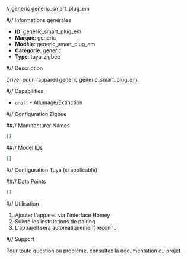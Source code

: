 // generic generic_smart_plug_em

#// Informations générales

- **ID**: generic_smart_plug_em
- **Marque**: generic
- **Modèle**: generic_smart_plug_em
- **Catégorie**: generic
- **Type**: tuya_zigbee

#// Description

Driver pour l'appareil generic generic_smart_plug_em.

#// Capabilities

- `onoff` - Allumage/Extinction

#// Configuration Zigbee

##// Manufacturer Names
```json
[]
```

##// Model IDs
```json
[]
```

#// Configuration Tuya (si applicable)

##// Data Points
```json
[]
```

#// Utilisation

1. Ajouter l'appareil via l'interface Homey
2. Suivre les instructions de pairing
3. L'appareil sera automatiquement reconnu

#// Support

Pour toute question ou problème, consultez la documentation du projet.
